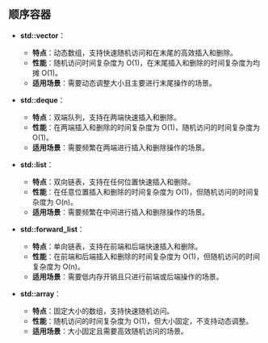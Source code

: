## 顺序容器

- **std::vector**：
    
    - **特点**：动态数组，支持快速随机访问和在末尾的高效插入和删除。
    - **性能**：随机访问时间复杂度为 O(1)，在末尾插入和删除的时间复杂度为均摊 O(1)。
    - **适用场景**：需要动态调整大小且主要进行末尾操作的场景。
- **std::deque**：
    
    - **特点**：双端队列，支持在两端快速插入和删除。
    - **性能**：在两端插入和删除的时间复杂度为 O(1)，随机访问的时间复杂度为 O(1)。
    - **适用场景**：需要频繁在两端进行插入和删除操作的场景。
- **std::list**：
    
    - **特点**：双向链表，支持在任何位置快速插入和删除。
    - **性能**：在任意位置插入和删除的时间复杂度为 O(1)，但随机访问的时间复杂度为 O(n)。
    - **适用场景**：需要频繁在中间进行插入和删除操作的场景。
- **std::forward_list**：
    
    - **特点**：单向链表，支持在前端和后端快速插入和删除。
    - **性能**：在前端和后端插入和删除的时间复杂度为 O(1)，但随机访问的时间复杂度为 O(n)。
    - **适用场景**：需要低内存开销且只进行前端或后端操作的场景。
- **std::array**：
    
    - **特点**：固定大小的数组，支持快速随机访问。
    - **性能**：随机访问的时间复杂度为 O(1)，但大小固定，不支持动态调整。
    - **适用场景**：大小固定且需要高效随机访问的场景。